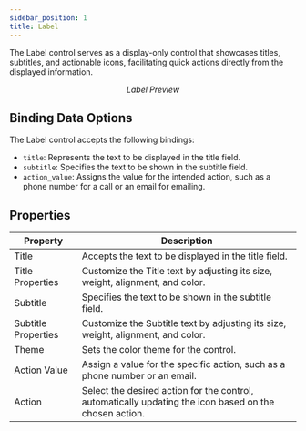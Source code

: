 ```yaml
---
sidebar_position: 1
title: Label 
---
```


The Label control serves as a display-only control that showcases titles, subtitles, and actionable icons, facilitating quick actions directly from the displayed information.

<figure>
  <Thumbnail src="/img/reference/controls/label/preview.png" alt="Label Preview" />
  <figcaption align="center"><i>Label Preview</i></figcaption>
</figure>

## Binding Data Options

The Label control accepts the following bindings:

- `title`: Represents the text to be displayed in the title field.
- `subtitle`: Specifies the text to be shown in the subtitle field.
- `action_value`: Assigns the value for the intended action, such as a phone number for a call or an email for emailing.

## Properties


| Property           | Description                                                                                          |
|--------------------|------------------------------------------------------------------------------------------------------|
| Title              | Accepts the text to be displayed in the title field.                                                  |
| Title Properties   | Customize the Title text by adjusting its size, weight, alignment, and color.                         |
| Subtitle           | Specifies the text to be shown in the subtitle field.                                                  |
| Subtitle Properties| Customize the Subtitle text by adjusting its size, weight, alignment, and color.                      |
| Theme              | Sets the color theme for the control.                                                                  |
| Action Value       | Assign a value for the specific action, such as a phone number or an email.                            |
| Action             | Select the desired action for the control, automatically updating the icon based on the chosen action.|


